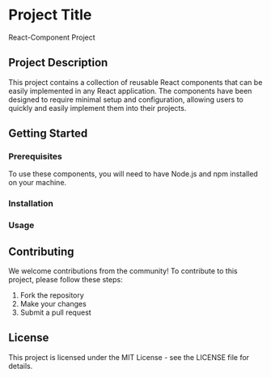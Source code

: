 # Project Title

React-Component Project

## Project Description

This project contains a collection of reusable React components that can be easily implemented in any React application. The components have been designed to require minimal setup and configuration, allowing users to quickly and easily implement them into their projects.

## Getting Started

### Prerequisites

To use these components, you will need to have Node.js and npm installed on your machine.

### Installation

<!-- To install the components, simply run the following command:

```
npm install react-component-project
``` -->

### Usage

<!-- To use a component, simply import it into your React application and pass in any necessary props. For example, to use the `Button` component:

```jsx
import React from 'react';
import { Button } from 'react-component-project';

function MyComponent() {
  return (
    <div>
      <Button text="Click me!" onClick={() => console.log('Button clicked!')} />
    </div>
  );
}
```

The available props for each component are documented in the component's source code and in the project's documentation. -->

## Contributing

We welcome contributions from the community! To contribute to this project, please follow these steps:

1. Fork the repository
2. Make your changes
3. Submit a pull request

## License

This project is licensed under the MIT License - see the LICENSE file for details.